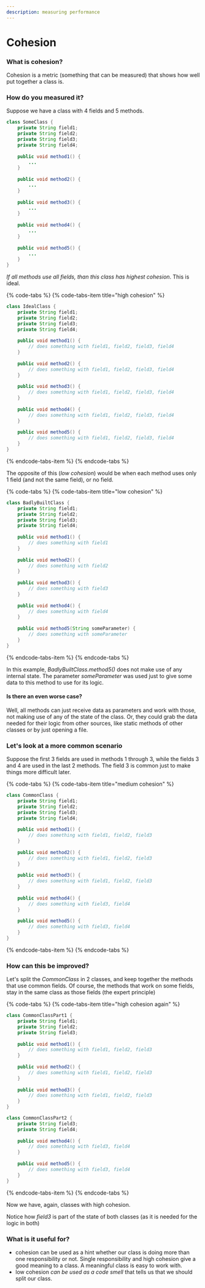 ```yaml
---
description: measuring performance
---
```


# Cohesion

### What is cohesion?

Cohesion is a metric \(something that can be measured\) that shows how well put together a class is. 

### How do you measured it?

Suppose we have a class with 4 fields and 5 methods.

```java
class SomeClass {
    private String field1;
    private String field2;
    private String field3;
    private String field4;
    
    public void method1() {
        ...
    }
    
    public void method2() {
        ...
    }
    
    public void method3() {
        ...
    }
    
    public void method4() {
        ...
    }
    
    public void method5() {
        ...
    }
}
```

_If all methods use all fields, than this class has highest cohesion_. This is ideal.

{% code-tabs %}
{% code-tabs-item title="high cohesion" %}
```java
class IdealClass {
    private String field1;
    private String field2;
    private String field3;
    private String field4;
    
    public void method1() {
        // does something with field1, field2, field3, field4
    }
    
    public void method2() {
        // does something with field1, field2, field3, field4
    }
    
    public void method3() {
        // does something with field1, field2, field3, field4
    }
    
    public void method4() {
        // does something with field1, field2, field3, field4
    }
    
    public void method5() {
        // does something with field1, field2, field3, field4
    }
}
```
{% endcode-tabs-item %}
{% endcode-tabs %}

The opposite of this \(_low cohesion_\) would be when each method uses only 1 field \(and not the same field\), or no field.

{% code-tabs %}
{% code-tabs-item title="low cohesion" %}
```java
class BadlyBuiltClass {
    private String field1;
    private String field2;
    private String field3;
    private String field4;
    
    public void method1() {
        // does something with field1
    }
    
    public void method2() {
        // does something with field2
    }
    
    public void method3() {
        // does something with field3
    }
    
    public void method4() {
        // does something with field4
    }
    
    public void method5(String someParameter) {
        // does something with someParameter
    }
}
```
{% endcode-tabs-item %}
{% endcode-tabs %}

In this example, _BadlyBuiltClass.method5\(\)_ does not make use of any internal state. The parameter _someParameter_ was used just to give some data to this method to use for its logic.

#### Is there an even worse case?

Well, all methods can just receive data as parameters and work with those, not making use of any of the state of the class. Or, they could grab the data needed for their logic from other sources, like static methods of other classes or by just opening a file.

### Let's look at a more common scenario

Suppose the first 3 fields are used in methods 1 through 3, while the fields 3 and 4 are used in the last 2 methods. The field 3 is common just to make things more difficult later.

{% code-tabs %}
{% code-tabs-item title="medium cohesion" %}
```java
class CommonClass {
    private String field1;
    private String field2;
    private String field3;
    private String field4;
    
    public void method1() {
        // does something with field1, field2, field3
    }
    
    public void method2() {
        // does something with field1, field2, field3
    }
    
    public void method3() {
        // does something with field1, field2, field3
    }
    
    public void method4() {
        // does something with field3, field4
    }
    
    public void method5() {
        // does something with field3, field4
    }
}
```
{% endcode-tabs-item %}
{% endcode-tabs %}

### How can this be improved?

Let's split the _CommonClass_ in 2 classes, and keep together the methods that use common fields. Of course, the methods that work on some fields, stay in the same class as those fields \(the expert principle\)

{% code-tabs %}
{% code-tabs-item title="high cohesion again" %}
```java
class CommonClassPart1 {
    private String field1;
    private String field2;
    private String field3;
    
    public void method1() {
        // does something with field1, field2, field3
    }
    
    public void method2() {
        // does something with field1, field2, field3
    }
    
    public void method3() {
        // does something with field1, field2, field3
    }
}

class CommonClassPart2 { 
    private String field3;
    private String field4;  
    
    public void method4() {
        // does something with field3, field4
    }
    
    public void method5() {
        // does something with field3, field4
    }
}
```
{% endcode-tabs-item %}
{% endcode-tabs %}

Now we have, again, classes with high cohesion. 

Notice how _field3_ is part of the state of both classes \(as it is needed for the logic in both\)

### What is it useful for?

* cohesion can be used as a hint whether our class is doing more than one responsibility or not.  Single responsibility and high cohesion give a good meaning to a class. A meaningful class is easy to work with.
* low cohesion _can be used as a code smell_ that tells us that we should split our class.
